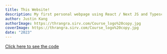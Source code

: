 ```yaml
---
title: This Website!
description: My first personal webpage using React / Next JS and Typescript. This was my first major fronted project, as I am trying to expand my skill set even as a predominantly backend engineer
author: Justin Kang
authorImage: https://thrangra.sirv.com/Course_logo%20copy.jpg
coverImage: https://thrangra.sirv.com/Course_logo%20copy.jpg
date: "2023"
---
```

[Click here to see the code](https://github.com/justinkangg/)